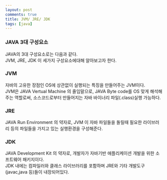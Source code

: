 ```yaml
---
layout: post
comments: true
title: JVM/ JRE/ JDK
tags: [java]
---
```


### JAVA 3대 구성요소
JAVA의 3대 구성요소로는 다음과 같다.   
JVM, JRE, JDK 이 세가지 구성요소에대해 알아보고자 한다. 


### JVM
자바의 고유한 장점인 OS에 상관없이 실행되는 특징을 만들어주는 JVM이다.   
JVM은 JAVA Vertual Machine 의 줄임말으로, JAVA Byte code를 OS 맞게 해석해주는 역할로써, 소스코드로부터 만들어지는 자바 바이너리 파일(.class)실행 가능하다.


### JRE
JAVA Run Environment 의 약자로, JVM 이 자바 파일들을 돌릴때 필요한 라이브러리 등의 파일들을 가지고 있는 실행환경을 구성해준다.


### JDK
JAVA Development Kit 의 약자로, 개발자가 자바기반 애플리케이션 개발을 위한 소프트웨어 패키지이다.  
JDK 내에는 컴파일러와 클래스 라이브러리를 포함하며 JRE와 기타 개발도구 (javac,java 등)들이 내장되어있다.

